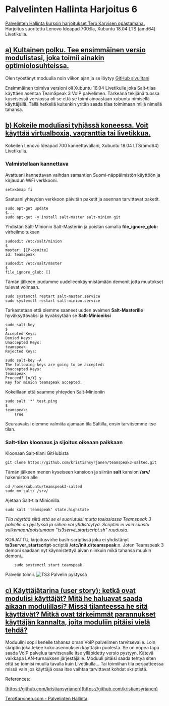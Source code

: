 # Palvelinten Hallinta Harjoitus 6
[Palvelinten Hallinta kurssin harjoitukset Tero Karvisen opastamana.](http://terokarvinen.com/2018/aikataulu-%E2%80%93-palvelinten-hallinta-ict4tn022-4-ti-5-ke-5-loppukevat-2018-5p)
Harjoitus suoritettu Lenovo Ideapad 700:lla, Xubuntu 18.04 LTS (amd64) Livetikulla.

## [a) Kultainen polku. Tee ensimmäinen versio modulistasi, joka toimii ainakin optimiolosuhteissa. ](http://terokarvinen.com/2018/aikataulu-%E2%80%93-palvelinten-hallinta-ict4tn022-4-ti-5-ke-5-loppukevat-2018-5p)

Olen työstänyt moduulia noin viikon ajan ja se löytyy [GitHub sivuiltani](https://github.com/kristiansyrjanen/teamspeak3-salted)

Ensimmäinen toimiva versioni oli Xubuntu 16.04 Livetikulle joka Salt-tilaa käyttäen asentaa TeamSpeak 3 VoIP palvelimen. Tärkeänä tekijänä tuossa kyseisessä versiossa oli se että se toimi ainoastaan xubuntu nimisellä käyttäjällä. Tällä hetkellä kuitenkin yritän saada tilaa toimimaan millä nimellä tahansa. 



## [b) Kokeile moduliasi tyhjässä koneessa. Voit käyttää virtualboxia, vagranttia tai livetikkua.](http://terokarvinen.com/2018/aikataulu-%E2%80%93-palvelinten-hallinta-ict4tn022-4-ti-5-ke-5-loppukevat-2018-5p)
Kokeilen Lenovo Ideapad 700 kannettavallani, Xubuntu 18.04 LTS(amd64) Livetikulla.

### Valmistellaan kannettava

Avattuani kannettavan vaihdan samantien Suomi-näppäimistön käyttöön ja kirjaudun WiFi verkkooni.

    setxkbmap fi

Saatuani yhteyden verkkoon päivitän paketit ja asennan tarvittavat paketit.

    sudo apt-get update
    $...
    sudo apt-get -y install salt-master salt-minion git

Yhdistän Salt-Minionin Salt-Masteriin ja poistan samalla **file_ignore_glob:** virheilmoituksen

    sudoedit /etc/salt/minion
    $
    master: [IP-osoite]
    id: teamspeak
    
    sudoedit /etc/salt/master
    $
    file_ignore_glob: []

Tämän jälkeen joudumme uudelleenkäynnistämään demonit jotta muutokset tulevat voimaan.

    sudo systemctl restart salt-master.service
    sudo systemctl restart salt-minion.service
    
Tarkastetaan että olemme saaneet uuden avaimen **Salt-Masterille** hyväksyttäväksi ja hyväksytään se **Salt-Minioniksi**

    sudo salt-key
    $
    Accepted Keys:
    Denied Keys:
    Unaccepted Keys:
    teamspeak
    Rejected Keys:
    
    sudo salt-key -A
    The following keys are going to be accepted:
    Unaccepted Keys:
    teamspeak
    Proceed? [n/Y] y
    Key for minion teamspeak accepted.

Kokeillaan että saamme yhteyden Salt-Minioniin

    sudo salt '*' test.ping
    $
    teamspeak:
        True

Seuraavaksi olemme valmiita ajamaan tila Saltilla, ensin tarvitsemme itse tilan.

### Salt-tilan kloonaus ja sijoitus oikeaan paikkaan

Kloonaan Salt-tilani GitHubista

    git clone https://github.com/kristiansyrjanen/teamspeak3-salted.git

Tämän jälkeen menen kyseiseen kansioon ja siirrän **salt** kansion **/srv/** hakemiston alle

    cd /home/xubuntu/teamspeak3-salted
    sudo mv salt/ /srv/

Ajetaan Salt-tila Minionilla.

    sudo salt 'teamspeak' state.highstate

*Tila näyttää siltä että se ei suoriutuisi mutta tosiasiassa Teamspeak 3 palvelin on pystyssä ja siihen voi yhdistäytyä. Scriptini ei vain suostu sulkemaan/poistumaan "ts3serve_startscript.sh" ruudusta.*

KORJATTU, kirjoitusvirhe bash-scriptissä joka ei yhdistänyt **ts3server_startscript**-scriptiä **/etc/init.d/teamspeak**:n. Joten Teamspeak 3 demoni saadaan nyt käynnistettyä aivan niinkuin mikä tahansa muukin demoni...

        sudo systemctl start teamspeak 


Palvelin toimii.
![TS3 Palvelin pystyssä](https://i.imgur.com/fRmCWqC.png)


## [c) Käyttäjätarina (user story): ketkä ovat modulisi käyttäjät? Mitä he haluavat saada aikaan modulillasi? Missä tilanteessa he sitä käyttävät? Mitkä ovat tärkeimmät parannukset käyttäjän kannalta, joita moduliin pitäisi vielä tehdä?](http://terokarvinen.com/2018/aikataulu-%E2%80%93-palvelinten-hallinta-ict4tn022-4-ti-5-ke-5-loppukevat-2018-5p)

Moduulini sopii kenelle tahansa oman VoIP palvelimen tarvitsevalle. Loin skriptin joka tekee koko asennuksen käyttäjän puolesta. Se on nopea tapa saada VoIP palvelua tarvitsevalle itse ylläpidetty versio pystyyn. Kätevä vaikkapa LAN-turnauksen järjestäjälle. Moduuli pitäisi saada tehtyä siten että se toimisi muulla tavalla kuin Livetikulla... Tai toimiihan tila perjaatteessa missä vain jos käyttäjä osaa itse vaihtaa tarvittavat kohdat skriptistä.


References: 

[https://github.com/kristiansyrjanen](https://github.com/kristiansyrjanen)

[TeroKarvinen.com - Palvelinten Hallinta](http://terokarvinen.com/2018/aikataulu-%E2%80%93-palvelinten-hallinta-ict4tn022-4-ti-5-ke-5-loppukevat-2018-5p)
